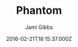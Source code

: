 ---
title: Phantom
github: https://github.com/jamigibbs/phantom
demo: https://jamigibbs.com
author: Jami Gibbs
ssg:
  - Jekyll
cms:
  - No Cms
date: 2016-02-21T18:15:37.000Z
description: A minimalist, responsive portfolio theme for Jekyll with Bootstrap
stale: true
draft: true
---
